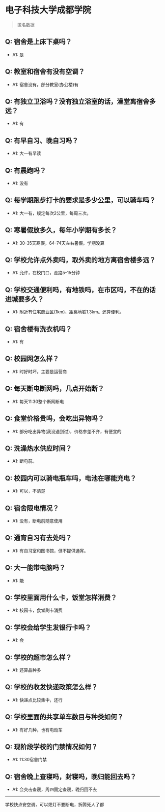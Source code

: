 # 电子科技大学成都学院
> 匿名数据
## Q: 宿舍是上床下桌吗？
- A1: 是
## Q: 教室和宿舍有没有空调？
- A1: 宿舍没有，部分教室(办公楼)有
## Q: 有独立卫浴吗？没有独立浴室的话，澡堂离宿舍多远？
- A1: 有
## Q: 有早自习、晚自习吗？
- A1: 大一有早读
## Q: 有晨跑吗？
- A1: 没有
## Q: 每学期跑步打卡的要求是多少公里，可以骑车吗？
- A1: 大一有，规定每次2公里，每周三次。
## Q: 寒暑假放多久，每年小学期有多长？
- A1: 30-35天寒假，64-74天左右暑假。学期没算
## Q: 学校允许点外卖吗，取外卖的地方离宿舍楼多远？
- A1: 允许，在校门口，走路5-15分钟
## Q: 学校交通便利吗，有地铁吗，在市区吗，不在的话进城要多久？
- A1: 附近有住宅商业区(1km)，距离地铁1.3km。还算便利。
## Q: 宿舍楼有洗衣机吗？
- A1: 有
## Q: 校园网怎么样？
- A1: 时好时坏，主要是运营商
## Q: 每天断电断网吗，几点开始断？
- A1: 每天11:30整个断网断电
## Q: 食堂价格贵吗，会吃出异物吗？
- A1: 部分吃出异物(我没遇到过)，价格参差不齐，有便宜的
## Q: 洗澡热水供应时间？
- A1: 断电前。
## Q: 校园内可以骑电瓶车吗，电池在哪能充电？
- A1: 可以，不清楚
## Q: 宿舍限电情况？
- A1: 没有，断电前随意使用
## Q: 通宵自习有去处吗？
- A1: 有自习室和图书馆，但不提供通宵。
## Q: 大一能带电脑吗？
- A1: 能
## Q: 学校里面用什么卡，饭堂怎样消费？
- A1: 校园卡，食堂刷卡消费
## Q: 学校会给学生发银行卡吗？
- A1: 会
## Q: 学校的超市怎么样？
- A1: 还算品种多
## Q: 学校的收发快递政策怎么样？
- A1: 快递点比较集中，还行
## Q: 学校里面的共享单车数目与种类如何？
- A1: 有好几种，也有电动车
## Q: 现阶段学校的门禁情况如何？
- A1: 11:30宿舍门禁
## Q: 宿舍晚上查寝吗，封寝吗，晚归能回去吗？
- A1: 会突击查寝，周四固定查寝，晚归回不去
***
学校快点安空调，可以熄灯不要断电，折腾死人了都